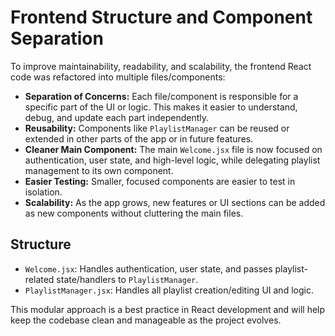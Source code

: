 # Frontend Structure and Component Separation

To improve maintainability, readability, and scalability, the frontend React code was refactored into multiple files/components:

- **Separation of Concerns:** Each file/component is responsible for a specific part of the UI or logic. This makes it easier to understand, debug, and update each part independently.
- **Reusability:** Components like `PlaylistManager` can be reused or extended in other parts of the app or in future features.
- **Cleaner Main Component:** The main `Welcome.jsx` file is now focused on authentication, user state, and high-level logic, while delegating playlist management to its own component.
- **Easier Testing:** Smaller, focused components are easier to test in isolation.
- **Scalability:** As the app grows, new features or UI sections can be added as new components without cluttering the main files.

## Structure

- `Welcome.jsx`: Handles authentication, user state, and passes playlist-related state/handlers to `PlaylistManager`.
- `PlaylistManager.jsx`: Handles all playlist creation/editing UI and logic.

This modular approach is a best practice in React development and will help keep the codebase clean and manageable as the project evolves.

